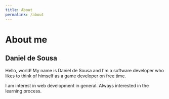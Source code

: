 ```yaml
---
title: About
permalink: /about
---
```

# About me
## Daniel de Sousa

Hello, world! My name is Daniel de Sousa and I'm a software developer who likes to think of himself as a game developer on free time.

I am interest in web development in general. Always interested in the learning process.